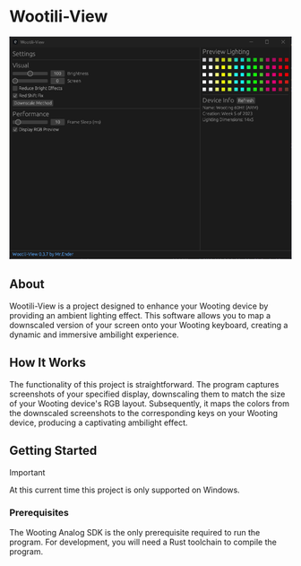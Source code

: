 # Wootili-View

![app_preview](https://github.com/MrEnder0/wootili-view/blob/master/.github/media/app_preview.png?raw=true)

## About

Wootili-View is a project designed to enhance your Wooting device by providing an ambient lighting effect. This software allows you to map a downscaled version of your screen onto your Wooting keyboard, creating a dynamic and immersive ambilight experience.

## How It Works

The functionality of this project is straightforward. The program captures screenshots of your specified display, downscaling them to match the size of your Wooting device's RGB layout. Subsequently, it maps the colors from the downscaled screenshots to the corresponding keys on your Wooting device, producing a captivating ambilight effect.

## Getting Started

> [!IMPORTANT]  
> At this current time this project is only supported on Windows.

### Prerequisites

The Wooting Analog SDK is the only prerequisite required to run the program. For development, you will need a Rust toolchain to compile the program.